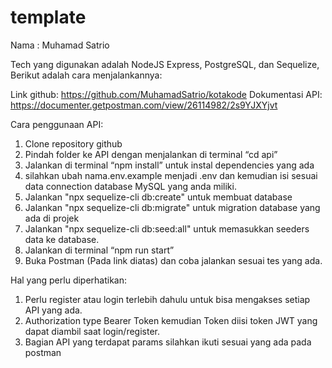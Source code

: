 # template
Nama : Muhamad Satrio

Tech yang digunakan adalah NodeJS Express, PostgreSQL, dan Sequelize, Berikut adalah cara menjalankannya:

Link github: https://github.com/MuhamadSatrio/kotakode
Dokumentasi API: https://documenter.getpostman.com/view/26114982/2s9YJXYjvt

Cara penggunaan API:
1. Clone repository github
2. Pindah folder ke API dengan menjalankan di terminal “cd api”
3. Jalankan di terminal “npm install” untuk instal dependencies yang ada
4. silahkan ubah nama.env.example menjadi .env dan kemudian isi sesuai data connection database MySQL yang anda miliki.
5. Jalankan "npx sequelize-cli db:create" untuk membuat database
6. Jalankan "npx sequelize-cli db:migrate" untuk migration database yang ada di projek
7. Jalankan "npx sequelize-cli db:seed:all" untuk memasukkan seeders data ke database.
8. Jalankan di terminal “npm run start”
9. Buka Postman (Pada link diatas) dan coba jalankan sesuai tes yang ada.

Hal yang perlu diperhatikan:
1. Perlu register atau login terlebih dahulu untuk bisa mengakses setiap API yang ada.
2. Authorization type Bearer Token kemudian Token diisi token JWT yang dapat diambil saat login/register.
3. Bagian API yang terdapat params silahkan ikuti sesuai yang ada pada postman
